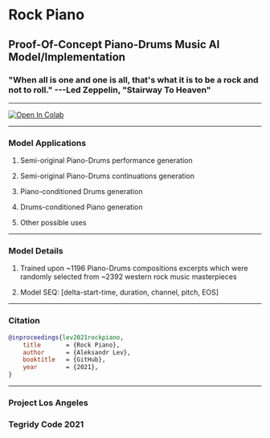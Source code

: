 # Rock Piano

## Proof-Of-Concept Piano-Drums Music AI Model/Implementation

### "When all is one and one is all, that's what it is to be a rock and not to roll." ---Led Zeppelin, "Stairway To Heaven"


***

[![Open In Colab][colab-badge3]][colab-notebook3]

[colab-notebook3]: <https://colab.research.google.com/github/asigalov61/Optimus-VIRTUOSO/blob/main/Optimus_VIRTUOSO_Multi_Instrumental_RGA_Edition.ipynb>
[colab-badge3]: <https://colab.research.google.com/assets/colab-badge.svg>

***

### Model Applications

1) Semi-original Piano-Drums performance generation

2) Semi-original Piano-Drums continuations generation

3) Piano-conditioned Drums generation

4) Drums-conditioned Piano generation

5) Other possible uses

***

### Model Details

1) Trained upon ~1196 Piano-Drums compositions excerpts which were randomly selected from ~2392 western rock music masterpieces

2) Model SEQ: [delta-start-time, duration, channel, pitch, EOS]

***

### Citation

```bibtex
@inproceedings{lev2021rockpiano,
    title       = {Rock Piano},
    author      = {Aleksandr Lev},
    booktitle   = {GitHub},
    year        = {2021},
}
```

***

### Project Los Angeles

### Tegridy Code 2021

